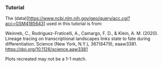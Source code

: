### Tutorial

The (data)[https://www.ncbi.nlm.nih.gov/geo/query/acc.cgi?acc=GSM4185643] used in this tutorial is from:

Weinreb, C., Rodriguez-Fraticelli, A., Camargo, F. D., & Klein, A. M. (2020). Lineage tracing on transcriptional landscapes links state to fate during differentiation. Science (New York, N.Y.), 367(6479), eaaw3381. https://doi.org/10.1126/science.aaw3381

Plots recreated may not be a 1-1 match.